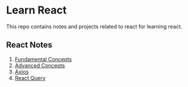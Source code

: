 # Learn React

This repo contains notes and projects related to react for learning react.

## React Notes

1. [Fundamental Concepts](./All%20Notes//01-fundamentals.md)
2. [Advanced Concepts](./All%20Notes//02-advanced-concepts.md)
3. [Axios](./All%20Notes//03-axios-tutorial.md)
4. [React Query](./All%20Notes//04-react-query.md)
